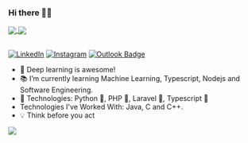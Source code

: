### Hi there 👋🤘

<a href="https://github.com/filipeas/">
  <img align="center" src="https://github-readme-stats.vercel.app/api/top-langs/?username=filipeas&layout=compact" />
</a>
<a href="https://github.com/filipeas/">
  <img align="center" src="https://github-readme-stats.vercel.app/api?username=filipeas&show_icons=true&count_private=true&theme=dark" />
</a>
</br></br>

<a href="https://www.linkedin.com/in/faswebmaster" target="_blank"><img src="https://img.shields.io/badge/LinkedIn-%230077B5.svg?&style=flat-square&logo=linkedin&logoColor=white" alt="LinkedIn"></a>
<a href="https://www.instagram.com/filipea.s/" target="_blank"><img src="https://img.shields.io/badge/Instagram-%23E4405F.svg?&style=flat-square&logo=instagram&logoColor=white" alt="Instagram"></a>
[![Outlook Badge](https://img.shields.io/badge/-felipealvessampaio@hotmail.com-c14438?style=flat-square&logo=Outlook&logoColor=white&link=mailto:felipealvessampaio@hotmail.com)](mailto:felipealvessampaio@hotmail.com)
<!-- [![Twitter Badge](https://img.shields.io/badge/-filipeas-1ca0f1?style=flat-square&labelColor=1ca0f1&logo=twitter&logoColor=white)](https://twitter.com/filipeas) -->

- 💼 Deep learning is awesome!
- 📚 I’m currently learning Machine Learning, Typescript, Nodejs and Software Engineering.
- 🔑 Technologies: Python 🐍, PHP 💚, Laravel 💎, Typescript 🥊
- Technologies I've Worked With: Java, C and C++.
- 💡 Think before you act

![](https://komarev.com/ghpvc/?username=filipeas&color=blue&style=flat)

<!--
**filipeas/filipeas** is a ✨ _special_ ✨ repository because its `README.md` (this file) appears on your GitHub profile.

Here are some ideas to get you started:

- 🔭 I’m currently working on ...
- 🌱 I’m currently learning ...
- 👯 I’m looking to collaborate on ...
- 🤔 I’m looking for help with ...
- 💬 Ask me about ...
- 📫 How to reach me: ...
- 😄 Pronouns: ...
- ⚡ Fun fact: ...
-->
